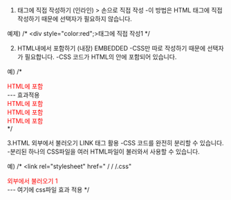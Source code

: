 1. 태그에 직접 작성하기 (인라인) > 손으로 직접 작성
-이 방법은 HTML 태그에 직접 작성하기 때문에 선택자가 필요하지 않습니다.

예제)
/* <div style="color:red";>태그에 직접 작성1</div> */


2. HTML내에서 포함하기 (내장) EMBEDDED
-CSS만 따로 작성하기 때문에 선택자가 필요합니다.
-CSS 코드가 HTML의 <style></style> 안에 포함되어 있습니다.

예)
/* <head>
    <style>
    div{
        color:red;
    }
    </style>
</head>
<body>
    <div>HTML에 포함</div> --- 효과적용
    <div>HTML에 포함</div>
    <div>HTML에 포함</div>
    <div>HTML에 포함</div> */



3.HTML 외부에서 불러오기 LINK 태그 활용
-CSS 코드를 완전히 분리할 수 있습니다.
-분리된 하나의 CSS파일을 여러 HTML파일이 불러와서 사용할 수 있습니다.


예)
/* <head>
    <link rel="stylesheet" href=" / / /.css"
</head>

<body>
    <div>외부에서 불러오기 1 </div> --- 여기에 css파일 효과 적용 */


